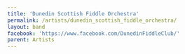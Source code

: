 ```yaml
---
title: 'Dunedin Scottish Fiddle Orchestra'
permalink: /artists/dunedin_scottish_fiddle_orchestra/
layout: band
facebook: 'https://www.facebook.com/DunedinFiddleClub/'
parent: Artists
---
```

